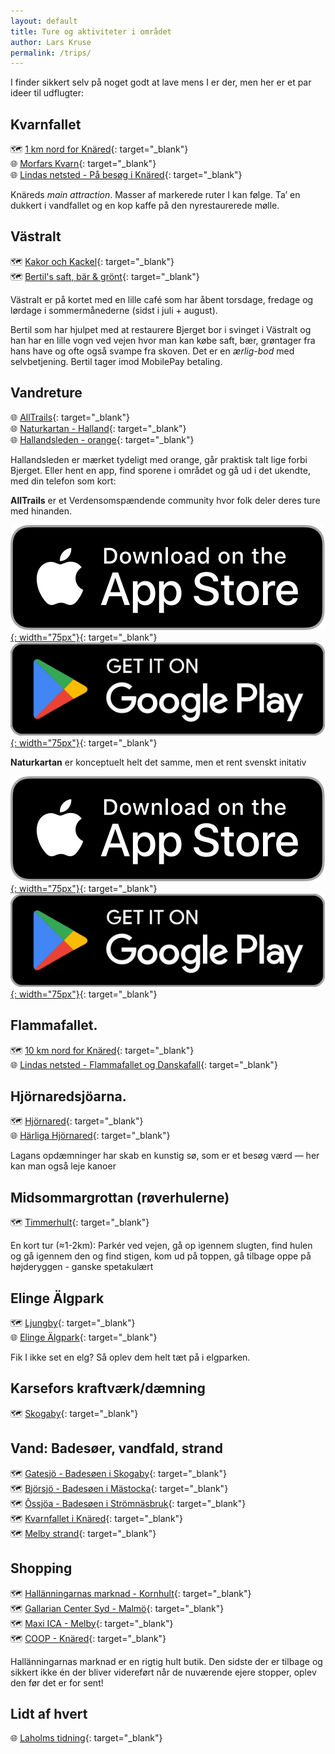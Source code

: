 ```yaml
---
layout: default
title: Ture og aktiviteter i området
author: Lars Kruse
permalink: /trips/
---
```


I finder sikkert selv på noget godt at lave mens I er der, men her er et par ideer til udflugter:

## Kvarnfallet 
🗺️ [1 km nord for Knäred](https://maps.app.goo.gl/EmkY8Zc9bBSGrn8h9){: target="_blank"}<br/>
🌐 [Morfars Kvarn](https://morfarskvarn.blogg.se/){: target="_blank"}<br/>
🌐 [Lindas netsted - På besøg i Knäred](https://lindasnetsted.wordpress.com/2022/07/15/halland-pa-besog-i-knared/){: target="_blank"}

Knäreds _main attraction_. Masser af markerede ruter I kan følge. Ta’ en dukkert i vandfallet og en kop kaffe på den nyrestaurerede mølle.

## Västralt
🗺️ [Kakor och Kackel](https://maps.app.goo.gl/5J6KUB1boKrbVFka9){: target="_blank"}<br/>
🗺️ [Bertil's saft, bär & grönt](https://maps.app.goo.gl/11ccFzzfE9mR22Pr6){: target="_blank"}<br/>

Västralt er på kortet med en lille café som har åbent torsdage, fredage og lørdage i sommermånederne (sidst i juli + august).

Bertil som har hjulpet med at restaurere Bjerget bor i svinget i Västralt og han har en lille vogn ved vejen hvor man kan købe saft, bær, grøntager fra hans have og ofte også svampe fra skoven. Det er en _ærlig-bod_ med selvbetjening. Bertil tager imod MobilePay betaling.

## Vandreture
🌐 [AllTrails](https://www.alltrails.com/da-dk/sweden/halland/knared){: target="_blank"}<br/>
🌐 [Naturkartan - Halland](https://www.naturkartan.se/en/counties/hallands-lan){: target="_blank"}<br/>
🌐 [Hallandsleden - orange](https://hallandsleden.se/){: target="_blank"}

Hallandsleden er mærket tydeligt med orange, går praktisk talt lige forbi Bjerget. Eller hent en app, find sporene i området og gå ud i det ukendte, med din telefon som kort:

**AllTrails** er et Verdensomspændende community hvor folk deler deres ture med hinanden. 

[![App Store](/assets/images/apple-app-store-en-US.svg){: width="75px"}](https://alltrails.io/ujRkr9MGmgb){: target="_blank"}<br/>
[![Google Play](/assets/images/google-play-badge-en-US.svg){: width="75px"}](https://alltrails.io/pW7o6i6Lmgb){: target="_blank"}

**Naturkartan** er konceptuelt helt det samme, men et rent svenskt initativ

[![App Store](/assets/images/apple-app-store-en-US.svg){: width="75px"}](https://itunes.apple.com/se/app/naturkartan/id1223011883?mt=8){: target="_blank"}<br/>
[![Google Play](/assets/images/google-play-badge-en-US.svg){: width="75px"}](https://play.google.com/store/apps/details?id=se.naturkartan.android&hl=en){: target="_blank"}


## Flammafallet.
🗺️ [10 km nord for Knäred](https://maps.app.goo.gl/Mg2w2CpEJUSvx17i9){: target="_blank"}<br/>
🌐 [Lindas netsted - Flammafallet og Danskafall](https://lindasnetsted.wordpress.com/2014/11/26/halland-flammafallet-og-danskafall/){: target="_blank"}


## Hjörnaredsjöarna.
🗺️ [Hjörnared](https://maps.app.goo.gl/svoqxrhJXLseuK1C9){: target="_blank"}<br/>
🌐 [Härliga Hjörnared](https://harligahjornered.se/){: target="_blank"}

Lagans opdæmninger har skab en kunstig sø, som er et besøg værd — her kan man også leje kanoer

## Midsommargrottan (røverhulerne)
🗺️ [Timmerhult](https://maps.app.goo.gl/svoqxrhJXLseuK1C9){: target="_blank"}

En kort tur (≈1-2km): Parkér ved vejen, gå op igennem slugten, find hulen og gå igennem den og find stigen, kom ud på toppen, gå tilbage oppe på højderyggen - ganske spetakulært

## Elinge Älgpark
🗺️ [Ljungby](https://maps.app.goo.gl/W7AZYRsihyHqSgmt8){: target="_blank"}<br/>
🌐 [Elinge Älgpark](https://www.elingealgpark.com/){: target="_blank"}

Fik I ikke set en elg? Så oplev dem helt tæt på i elgparken.

## Karsefors kraftværk/dæmning
🗺️ [Skogaby](https://maps.app.goo.gl/WQT8sP2uu19eCa636){: target="_blank"}


## Vand: Badesøer, vandfald, strand
🗺️ [Gatesjö - Badesøen i Skogaby](https://maps.app.goo.gl/LNzAoisQGenZReRW6){: target="_blank"}<br/>
🗺️ [Björsjö - Badesøen i Mästocka](https://maps.app.goo.gl/h13jQA8JkwRdYMrj6){: target="_blank"}<br/>
🗺️ [Ôssjöa - Badesøen i Strömnäsbruk](https://maps.app.goo.gl/h13jQA8JkwRdYMrj6){: target="_blank"}<br/>
🗺️ [Kvarnfallet i Knäred](https://maps.app.goo.gl/EmkY8Zc9bBSGrn8h9){: target="_blank"}<br/>
🗺️ [Melby strand](https://maps.app.goo.gl/ReL9aJPk1X7adwZT6){: target="_blank"}

## Shopping
🗺️ [Hallänningarnas marknad - Kornhult](https://maps.app.goo.gl/9V3mQTKQE1DZMjLo8){: target="_blank"}<br/>
🗺️ [Gallarian Center Syd - Malmö](https://maps.app.goo.gl/b74PNhDYEcshscnE7){: target="_blank"}<br/>
🗺️ [Maxi ICA - Melby](https://maps.app.goo.gl/WLKAUnTUU3o9WZmM8){: target="_blank"}<br/>
🗺️ [COOP - Knäred](https://maps.app.goo.gl/QbxxPL62vykQAgQw8){: target="_blank"}

Hallänningarnas marknad er en rigtig hult butik. Den sidste der er tilbage og sikkert ikke én der bliver videreført når de nuværende ejere stopper, oplev den før det er for sent!

## Lidt af hvert
🌐 [Laholms tidning](https://laholmstidning.se/){: target="_blank"}



